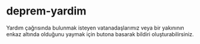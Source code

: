 # deprem-yardim
Yardım çağrısında bulunmak isteyen vatanadaşlarımız veya bir yakınının enkaz altında olduğunu yaymak için butona basarak bildiri oluşturabilirsiniz.
